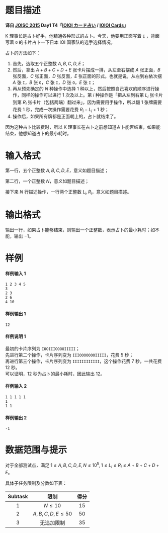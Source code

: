 
# 题目描述

**译自 [JOISC 2015](https://www.ioi-jp.org/camp/2015/2015-sp-tasks/index.html) Day1 T4「[IOIOI カード占い](https://www.ioi-jp.org/camp/2015/2015-sp-tasks/2015-sp-d1.pdf) / [IOIOI Cards](https://www.ioi-jp.org/camp/2015/2015-sp-tasks/2015-sp-d1.pdf)」**

K 理事长是占卜好手，他精通各种形式的占卜。今天，他要用正面写着 `I` ，背面写着 `O` 的卡片占卜一下日本 IOI 国家队的选手选择情况。

占卜的方法如下：

1. 首先，选取五个正整数 $A,B,C,D,E$；
2. 然后，拿出 $A+B+C+D+E$ 张卡片摆成一排，从左至右摆成 $A$ 张正面，$B$ 张反面，$C$ 张正面，$D$ 张反面，$E$ 张正面的形式。也就是说，从左到右依次摆 $A$ 张 `I`，$B$ 张 `O`，$C$ 张 `I`，$D$ 张 `O`，$E$ 张 `I`；
3. 再从预先确定的 $N$ 种操作中选择 $1$ 种以上，然后按照自己喜欢的顺序进行操作，同样的操作可以进行 $1$ 次及以上。第 $i$ 种操作是「把从左到右第 $L_i$ 张卡片到第 $R_i$ 张卡片（包括两端）翻过来」，因为需要用手操作，所以翻 $1$ 张牌需要花费 $1$ 秒，完成一次操作需要花费 $R_i-L_i+1$ 秒；
4. 操作后，如果所有牌都是正面朝上的，占卜就结束了。

因为这种占卜比较费时，所以 K 理事长在占卜之前想知道占卜能否结束，如果能结束，他想知道占卜的最小耗时。

# 输入格式

第一行，五个正整数 $A,B,C,D,E$，意义如题目描述；

第二行，一个正整数 $N$，意义如题目描述；

接下来 $N$ 行描述操作，一行两个正整数 $L_i,R_i$，意义如题目描述。

# 输出格式

输出一行，如果占卜能够结束，则输出一个正整数，表示占卜的最小耗时；如不能，输出 $-1$。

# 样例

#### 样例输入 1
```plain
1 2 3 4 5
3
2 3
2 6
4 10
```
#### 样例输出 1
```plain
12
```
#### 样例说明 1
最初的卡片序列为 `IOOIIIOOOOIIIII`；  
先进行第二个操作，卡片序列变为 `IIIOOOOOOOIIIII`，花费 $5$ 秒；  
再进行第三个操作，卡片序列变为 `IIIIIIIIIIII`，这个操作花费 $7$ 秒，一共花费 $12$ 秒。  
可以证明，$12$ 秒为占卜的最小耗时，因此输出 $12$。

#### 样例输入 2
```plain
1 1 1 1 1
1
1 1
```
#### 样例输出 2
```plain
-1
```

# 数据范围与提示

对于全部测试点，满足 $1\le A,B,C,D,E,N\le 10^5,1\le L_i\le R_i\le A+B+C+D+E$。

具体子任务限制及分数如下表：

| Subtask |       限制        | 得分 |
| :-----: | :---------------: | :--: |
|   $1$   |     $N\le 10$     | $15$ |
|   $2$   | $A,B,C,D,E\le 50$ | $50$ |
|   $3$   |    无追加限制     | $35$ |



